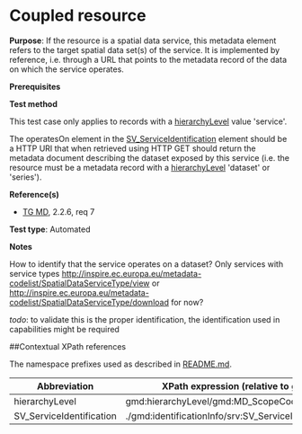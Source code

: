 # Coupled resource

**Purpose**: If the resource is a spatial data service, this metadata element refers to the
target spatial data set(s) of the service. It is implemented by reference, i.e. through a URL that
points to the metadata record of the data on which the service operates.

**Prerequisites**

**Test method**

This test case only applies to records with a [hierarchyLevel](#hierarchyLevel) value 'service'.

The operatesOn element in the [SV_ServiceIdentification](#SV_ServiceIdentification) element should be a HTTP URI that when retrieved using HTTP GET should return the metadata document describing the dataset exposed by this service (i.e. the resource must be a metadata record with a [hierarchyLevel](#hierarchyLevel) 'dataset' or 'series').

**Reference(s)**	 

* [TG MD](http://inspire.ec.europa.eu/id/ats/metadata/1.3/iso-19115-19119/README#ref_TG_MD), 2.2.6, req 7

**Test type**: Automated

**Notes**

How to identify that the service operates on a dataset? Only services with service types http://inspire.ec.europa.eu/metadata-codelist/SpatialDataServiceType/view or http://inspire.ec.europa.eu/metadata-codelist/SpatialDataServiceType/download for now?

*todo*: to validate this is the proper identification, the identification used in capabilities might be required

##Contextual XPath references

The namespace prefixes used as described in [README.md](http://inspire.ec.europa.eu/id/ats/metadata/1.3/iso-19115-19119/README#namespaces).

Abbreviation                                   |  XPath expression (relative to gmd:MD_Metadata)
-----------------------------------------------| -------------------------------------------------------------------------
<a name="hierarchyLevel"></a> hierarchyLevel | gmd:hierarchyLevel/gmd:MD_ScopeCode/@codeListValue
<a name="coupling"></a> SV_ServiceIdentification   | ./gmd:identificationInfo/srv:SV_ServiceIdentification/srv:operatesOn
